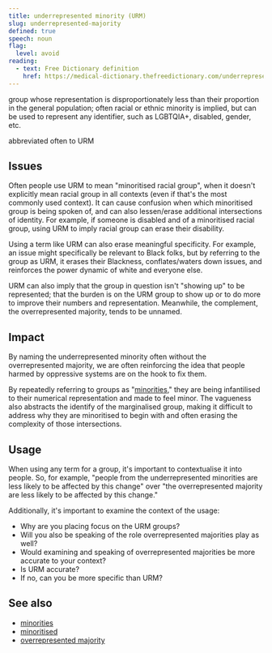 ```yaml
---
title: underrepresented minority (URM)
slug: underrepresented-majority
defined: true
speech: noun
flag:
  level: avoid
reading:
  - text: Free Dictionary definition
    href: https://medical-dictionary.thefreedictionary.com/underrepresented+minority
---
```


group whose representation is disproportionately less than their proportion in the general population; often racial or ethnic minority is implied, but can be used to represent any identifier, such as LGBTQIA+, disabled, gender, etc.

abbreviated often to URM

## Issues

Often people use URM to mean "minoritised racial group", when it doesn't explicitly mean racial group in all contexts (even if that's the most commonly used context). It can cause confusion when which minoritised group is being spoken of, and can also lessen/erase additional intersections of identity. For example, if someone is disabled and of a minoritised racial group, using URM to imply racial group can erase their disability.

Using a term like URM can also erase meaningful specificity. For example, an issue might specifically be relevant to Black folks, but by referring to the group as URM, it erases their Blackness, conflates/waters down issues, and reinforces the power dynamic of white and everyone else.

URM can also imply that the group in question isn't "showing up" to be represented; that the burden is on the URM group to show up or to do more to improve their numbers and representation. Meanwhile, the complement, the overrepresented majority, tends to be unnamed.

## Impact

By naming the underrepresented minority often without the overrepresented majority, we are often reinforcing the idea that people harmed by oppressive systems are on the hook to fix them.

By repeatedly referring to groups as "[minorities](minorities)," they are being infantilised to their numerical representation and made to feel minor. The vagueness also abstracts the identify of the marginalised group, making it difficult to address why they are minoritised to begin with and often erasing the complexity of those intersections.

## Usage

When using any term for a group, it's important to contextualise it into people. So, for example, "people from the underrepresented minorities are less likely to be affected by this change" over "the overrepresented majority are less likely to be affected by this change."

Additionally, it's important to examine the context of the usage:

- Why are you placing focus on the URM groups?
- Will you also be speaking of the role overrepresented majorities play as well?
- Would examining and speaking of overrepresented majorities be more accurate to your context?
- Is URM accurate?
- If no, can you be more specific than URM?

## See also

- [minorities](/definitions/minorities)
- [minoritised](/definitions/minoritised)
- [overrepresented majority](/definitions/overrepresented-majority)